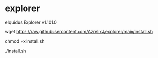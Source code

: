 # explorer
eIquidus Explorer v1.101.0



wget https://raw.githubusercontent.com/AzrelixJ/explorer/main/install.sh

chmod +x install.sh

./install.sh
